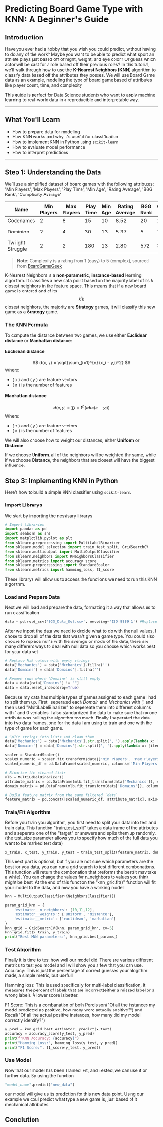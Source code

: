 # Predicting Board Game Type with KNN: A Beginner's Guide

## Introduction

Have you ever had a hobby that you wish you could predict, without having to do any of the work? Maybe you want to be able to predict what sport an athlete plays just based off of hight, weight, and eye color? Or guess which actor will be cast for a role based off their previous roles? In this tutorial, we’ll walk through how to use the **K-Nearest Neighbors (KNN)** algorithm to classify data based off the attributes they posses. We will use Board Game data as an example, modeling the type of board game based of attributes like player count, time, and complexity

This guide is perfect for Data Science students who want to apply machine learning to real-world data in a reproducible and interpretable way.

---

## What You'll Learn

- How to prepare data for modeling
- How KNN works and why it's useful for classification
- How to implement KNN in Python using `scikit-learn`
- How to evaluate model performance
- How to interpret predictions

---

## Step 1: Understanding the Data

We’ll use a simplified dataset of board games with the following attributes:
'Min Players', 'Max Players', 'Play Time', 'Min Age', 'Rating Average', 'BGG Rank', 'Complexity Average'

| Name             | Min Players | Max Players | Play Time | Min Age | Rating Average | BGG Rank | Complexity Average | Type        |
|------------------|-------------|-------------|-----------|---------|----------------|----------|------------|-------------|
| Codenames        | 2           | 8           | 15        | 10      | 8.52           | 20       | 1.2        | Party       |
| Dominion         | 2           | 4           | 30        | 13      | 5.37           | 5        | 2.3        | Card Game   |
| Twilight Struggle| 2           | 2           | 180       | 13      | 2.80           | 572      | 3.8        | Strategy    |

> **Note**: Complexity is a rating from 1 (easy) to 5 (complex), sourced from [BoardGameGeek](https://boardgamegeek.com/wiki/page/Weight)

K-Nearest Neighbors is a **non-parametric**, **instance-based** learning algorithm. It classifies a new data point based on the majority label of its *k* closest neighbors in the feature space. This means that if a new board game is entered and of its $$k^th$$ closest neighbors, the majority are **Strategy** games, it will classify this new game as a **Strategy** game.

### The KNN Formula


To compute the distance between two games, we use either **Euclidean distance** or **Manhattan distance**:

#### Euclidean distance
$$
d(x, y) = \sqrt{\sum_{i=1}^{n} (x_i - y_i)^2}
$$
Where:
- \( x \) and \( y \) are feature vectors
- \( n \) is the number of features

#### Manhattan distance
$$
d(x, y) = \sum{i=1}^{n} (abs(x_i - y_i))
$$
Where:
- \( x \) and \( y \) are feature vectors
- \( n \) is the number of features

We will also choose how to weight our distances, either **Uniform** or **Distance**

If we choose **Uniform**, all of the neighbors will be weighted the same, while if we choose **Distance**, the neighbors that are closest will have the biggest influence.

## Step 3: Implementing KNN in Python

Here’s how to build a simple KNN classifier using `scikit-learn`.

### Import Librarys
We start by importing the nessisary librarys

```python
# Import libraries
import pandas as pd
import seaborn as sns
import matplotlib.pyplot as plt
from sklearn.preprocessing import MultiLabelBinarizer
from sklearn.model_selection import train_test_split, GridSearchCV
from sklearn.multioutput import MultiOutputClassifier
from sklearn.neighbors import KNeighborsClassifier
from sklearn.metrics import accuracy_score
from sklearn.preprocessing import StandardScaler
from sklearn.metrics import hamming_loss, f1_score

```
These librarys will allow us to access the functions we need to run this KNN algorithm.

### Load and Prepare Data
Next we will load and prepare the data, formatting it a way that allows us to run classification

```python
data = pd.read_csv('BGG_Data_Set.csv', encoding='ISO-8859-1') #Replace the inside of the read_csv function with you file
```

After we inport the data we need to decide what to do with the null values, I chose to drop all of the data that wasn't given a game type. You could also choose to replace null's with the average or mode of the data, there are many different ways to deal with null data so you choose which works best for your data set
```python
# Replace NaN values with empty strings
data['Mechanics'] = data['Mechanics'].fillna('')
data['Domains'] = data['Domains'].fillna('')

# Remove rows where 'Domains' is still empty
data = data[data['Domains'] != ""]
data = data.reset_index(drop=True)
```

Because my data has multiple types of games assigned to each game I had to split them up. First I seperated each *Domain* and *Mechanics* with ',' and then used "MultiLabelBinarizer" to sepereate them into different columns with 1 and 0 veriables. I also standardized the data to make sure that no one attribute was pulling the algorithm too much. Finally I seperated the data into two data frames, one for the data I am using to train and one with the type of game for each game.
```python
# Split strings into lists and clean them
data['Mechanics'] = data['Mechanics'].str.split(', ').apply(lambda x: [item.strip() for item in x if item.strip()])
data['Domains'] = data['Domains'].str.split(', ').apply(lambda x: [item.strip() for item in x if item.strip()])

scaler = StandardScaler()
scaled_numeric = scaler.fit_transform(data[['Min Players', 'Max Players', 'Play Time', 'Min Age', 'Rating Average', 'BGG Rank', 'Complexity Average']])
scaled_numeric_df = pd.DataFrame(scaled_numeric, columns=['Min Players', 'Max Players', 'Play Time', 'Min Age', 'Rating Average', 'BGG Rank', 'Complexity Average'])

# Binarize the cleaned lists
mlb = MultiLabelBinarizer()
attribute_matrix = pd.DataFrame(mlb.fit_transform(data['Mechanics']), columns=mlb.classes_)
domain_matrix = pd.DataFrame(mlb.fit_transform(data['Domains']), columns=mlb.classes_)

# Build feature matrix from the same filtered `data`
feature_matrix = pd.concat([scaled_numeric_df, attribute_matrix], axis=1)
```

### Train/Fit Algorithm
Before you train you algorithm, you first need to split your data into test and train data. This function "train_test_split" takes a data frame of the attributes and a seperate one of the "target" or answers and splits them up randomly.(the test_size parameter allows you to specify how much of the full data you want to be marked test data)

```python
x_train, x_test, y_train, y_test = train_test_split(feature_matrix, domain_matrix, test_size=0.2, random_state=42)
```

This next part is optional, but if you are not sure which parameters are the best for you data, you can run a grid search to test different combonations. This function will return the combonation that preforms the best(it may take a while). You can change the values for n_neighbors to values you think might be best. At the end of this function the "knn_grid.fit()" function will fit your model to the data, and now you have a working model
```python
knn = MultiOutputClassifier(KNeighborsClassifier())

param_grid_knn = {
    'estimator__n_neighbors': [10,11,12],
    'estimator__weights': ['uniform', 'distance'],
    'estimator__metric': ['euclidean', 'manhattan']
}
knn_grid = GridSearchCV(knn, param_grid_knn, cv=5)
knn_grid.fit(x_train, y_train)
print("Best KNN parameters:", knn_grid.best_params_)
```


### Test Algorithm
Finally it is time to test how well our model did. There are various different metrics to test you model and I will show you a few that you can use.
Accuracy: This is just the percentage of correct guesses your alogithm made, a simple metric, but usefull

Hamming loss: This is used specifically for multi-label classification, it measures the percent of labels that are incorrect(either a missed label or a wrong label). A lower score is better.

F1 Score: This is a combanation of both Percisison("Of all the instances my model predicted as positive, how many were actually positive?") and Recall("Of all the actual positive instances, how many did my model correctly identify?")

```python
y_pred = knn_grid.best_estimator_.predict(x_test)
accuracy = accuracy_score(y_test, y_pred)
print(f"KNN Accuracy: {accuracy}")
print("Hamming Loss:", hamming_loss(y_test, y_pred))
print("F1 Score:", f1_score(y_test, y_pred))
```

### Use Model
Now that our model has been Trained, Fit, and Tested, we can use it on further data. By using the function
```python
"model_name".predict("new_data")
```
our model will give us its prediction for this new data point. Using our example we coul predict what type a new game is, just based of it mechanical attributes.


## Conclution
